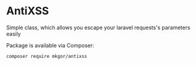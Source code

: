 # AntiXSS
Simple class, which allows you escape your laravel requests's parameters easily

Package is available via Composer:

````composer require mkgor/antixss````
